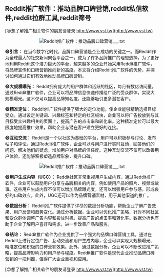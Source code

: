 ## **Reddit推广软件：推动品牌口碑营销,reddit私信软件,reddit拉群工具,reddit筛号**

[😍想了解推广相关软件的朋友请登录 http://www.vst.tw](http://www.vst.tw)

 <center><img src="https://vst.tw/MP4/tuiguang/png/2.png" alt="Reddit推广软件：推动品牌口碑营销___.txt"></center>

**😄引言：**
在当今数字化时代，品牌口碑营销是企业成功的关键之一。而Reddit作为全球最大的社交新闻聚合平台之一，成为了许多品牌推广的理想选择。为了更好地利用Reddit这个潜力巨大的平台，越来越多的企业开始采用Reddit推广软件，将品牌宣传和口碑营销推向新的高度。本文将介绍Reddit推广软件的优势，并探讨如何通过它们有效地推动品牌口碑营销。

**😄大规模曝光：**
Reddit拥有庞大的用户群体和活跃的社区，每月有数亿访问量。通过Reddit推广软件，企业可以将品牌信息快速传播给广泛的受众群体，实现大规模曝光。这不仅可以提高品牌知名度，还能够吸引更多潜在客户。

**😄精准定位：**
Reddit推广软件提供了强大的定位功能，使企业能够精确选择目标受众。通过设定关键词、兴趣标签和特定的社区板块，企业可以将广告投放到与其目标受众兴趣相关的页面上，提高广告的点击率和转化率。这种精准定位可以最大限度地提高推广效果，帮助企业与潜在客户建立更好的连接。

**😄互动交流：**
Reddit是一个以社区为基础的平台，用户可以积极参与讨论、发布帖子和评论。通过Reddit推广软件，企业可以与用户进行实时互动，回答他们的问题、解决他们的疑虑，增加用户对品牌的信任度。这种互动交流不仅可以改善用户体验，还能够积极塑造品牌形象，提升口碑。

 <center><img src="https://vst.tw/MP4/tuiguang/png/2.png" alt="Reddit推广软件：推动品牌口碑营销___.txt"></center>

**😄用户生成内容（UGC）：**
Reddit社区非常重视用户生成内容。通过Reddit推广软件，企业可以鼓励用户分享与品牌相关的内容，例如使用产品的照片、视频或故事。这些用户生成内容不仅可以增加品牌曝光度，还可以增强用户参与感，形成良好的口碑效应。此外，UGC还可以作为品牌营销素材，用于其他渠道的推广。

**😄数据分析：**
Reddit推广软件提供了详尽的数据分析功能，帮助企业了解广告效果、用户反馈和趋势变化。通过分析数据，企业可以优化推广策略，针对不同社区和受众群体调整广告内容和投放时机，提高广告的点击率和转化率。数据分析也有助于企业了解用户喜好和需求，进一步改善产品和服务。

**😄结论：**
Reddit推广软件为企业提供了一个强大的品牌口碑营销工具。通过在Reddit上进行定位广告、互动交流和用户生成内容，企业可以实现大规模曝光、精准定位和积极的口碑营销效果。此外，通过数据分析，企业可以不断改进推广策略，提高品牌影响力和用户参与程度。Reddit推广软件是现代企业推动品牌口碑营销的一把利器，值得广大企业重视和应用。

[😍想了解推广相关软件的朋友请登录 http://www.vst.tw](http://www.vst.tw)



